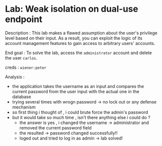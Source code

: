 # Lab: Weak isolation on dual-use endpoint

Description : This lab makes a flawed assumption about the user's privilege level based on their input. As a result, you can exploit the logic of its account management features to gain access to arbitrary users' accounts.

End goal : To solve the lab, access the `administrator` account and delete the user `carlos`.

creds : `wiener:peter`

Analysis :

- the application takes the username as an input and compares the current password from the user input with the actual one in the database
- trying several times with wrogn password -> no lock out or any defense mechanism
- so first thing i thought of , i could brute force the admin's password
- but it would take so much time , isn't there anything else i could do ?
  - the answer is yes , i changed the username -> administrator  and removed the current password field
  - the resulted -> password changed successfully!!
  - loged out and  tried to log in as admin -> lab solved!
